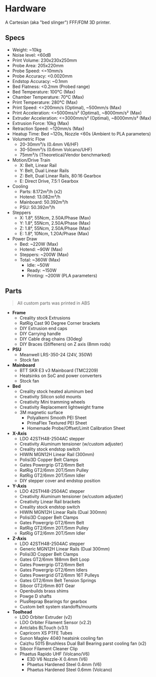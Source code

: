 # Hardware

A Cartesian (aka "bed slinger") FFF/FDM 3D printer.

## Specs

* Weight: ~10kg
* Noise level: <60dB
* Print Volume: 230x230x250mm
* Probe Area: 205x220mm
* Probe Speed: <=10mm/s
* Probe Accuracy: <0.0020mm
* Endstop Accuracy: ~0.1mm
* Bed Flatness: <0.2mm (Probed range)
* Bed Temperature: 100°C (Max)
* Chamber Temperature: 70°C (Max)
* Print Temperature: 280°C (Max)
* Print Speed: <=200mm/s (Optimal), ~500mm/s (Max)
* Print Acceleration: <=5000ms/s² (Optimal), ~8000mm/s² (Max)
* Extruder Acceleration: <=3000mm/s² (Optimal), ~8000mm/s² (Max)
* Extrusion Force: 10kg (Max)
* Retraction Speed: ~120mm/s (Max)
* Heatup Time: Bed ~120s, Nozzle <60s (Ambient to PLA parameters)
* Volumetric Flow
  * 20-30mm³/s (0.4mm V6/HF)
  * 30-50mm³/s (0.6mm Volcano/UHF)
  * 75mm³/s (Theoretical/Vendor benchmarked)
* Motion/Drive Train
  * X: Belt, Linear Rail
  * Y: Belt, Dual Linear Rails
  * Z: Belt, Dual Linear Rails, 80:16 Gearbox
  * E: Direct Drive, 7.5:1 Gearbox
* Cooling
  * Parts: 8.172m³/h (x2)
  * Hotend: 13.082m³/h
  * Mainboard: 50.392m³/h
  * PSU: 50.392m³/h
* Steppers
  * X: 1.8°, 55Ncm, 2.50A/Phase (Max)
  * Y: 1.8°, 55Ncm, 2.50A/Phase (Max)
  * Z: 1.8°, 55Ncm, 2.50A/Phase (Max)
  * E: 1.8°, 10Ncm, 1.20A/Phase (Max)
* Power Draw
  * Bed: ~220W (Max)
  * Hotend: ~90W (Max)
  * Steppers: ~200W (Max)
  * Total: ~360W (Max)
      * Idle: ~50W
      * Ready: ~150W
      * Printing: ~200W (PLA parameters)

## Parts

> All custom parts was printed in ABS

* **Frame**
    * Creality stock Extrusions
    * RatRig Cast 90 Degree Corner brackets
    * DIY Extrusion end caps
    * DIY Carrying handle
    * DIY Cable drag chains (30deg)
    * DIY Braces (Stiffeners) on Z axis (8mm rods)
* **PSU**
    * Meanwell LRS-350-24 (24V, 350W)
    * Stock fan
* **Mainboard**
    * BTT SKR E3 v3 Mainboard (TMC2209)
    * Heatsinks on SoC and power converters
    * Stock fan
* **Bed**
    * Creality stock heated aluminum bed
    * Creativity Silicon solid mounts
    * Creativity Mini tramming wheels
    * Creativity Replacement lightweight frame
    * 3M magnetic surface
        * Polyalkemi Smooth PEI Sheet
        * PrimaFlex Textured PEI Sheet
        * Homemade Probe/Offset/Limit Calibration Sheet
* **X-Axis**
    * LDO 42STH48-2504AC stepper
    * Creativity Aluminum tensioner (w/custom adjuster)
    * Creality stock endstop switch
    * HIWIN MGN12H Linear Rail (300mm)
    * Polisi3D Copper Belt Clamps
    * Gates Powergrip GT2/6mm Belt
    * RatRig GT2/6mm 20T/5mm Pulley
    * RatRig GT2/6mm 20T/5mm Idler
    * DIY stepper cover and endstop position
* **Y-Axis**
    * LDO 42STH48-2504AC stepper
    * Creativity Aluminum tensioner (w/custom adjuster)
    * Creativity Linear Rail brackets
    * Creality stock endstop switch
    * HIWIN MGN12H Linear Rails (Dual 300mm)
    * Polisi3D Copper Belt Clamps
    * Gates Powergrip GT2/6mm Belt
    * RatRig GT2/6mm 20T/5mm Pulley
    * RatRig GT2/6mm 20T/5mm Idler
* **Z-Axis**
    * LDO 42STH48-2504AC stepper
    * Generic MGN12H Linear Rails (Dual 300mm)
    * Polisi3D Copper Belt Clamps
    * Gates GT2/6mm 188mm Belt Loop
    * Gates Powergrip GT2/6mm Belt
    * Gates Powergrip GT2/6mm Idlers
    * Gates Powergrid GT2/6mm 16T Pulleys
    * Gates GT2/6mm Belt Tension Springs
    * Siboor GT2/6mm 80T Gear
    * Openbuilds brass shims
    * Powge D shafts
    * PlusReprap Bearings for gearbox
    * Custom belt system standoffs/mounts
* **Toolhead**
    * LDO Orbiter Extruder (v2)
    * LDO Orbiter Filament Sensor (v2.2)
    * Antclabs BLTouch (v3.1)
    * Capricorn XS PTFE Tubes
    * Sunon Maglev 4040 heatsink cooling fan
    * Caizhu 5015 Brushless Dual Ball Bearing parst cooling fan (x2)
    * Siboor Filament Cleaner Clip
    * Phaetus Rapido UHF (Volcano/V6)
      * E3D V6 Nozzle-X 0.4mm (V6)
      * Phaetus Hardened Steel 0.4mm (V6)
      * Phaetus Hardened Steel 0.6mm (Volcano)

